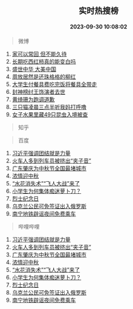 <div align="center"><h2>实时热搜榜</h2><h4>2023-09-30 10:08:02</h4></div>

> 微博  

1. [家可以常回 但不能久待](https://s.weibo.com/weibo?q=%E5%AE%B6%E5%8F%AF%E4%BB%A5%E5%B8%B8%E5%9B%9E%20%E4%BD%86%E4%B8%8D%E8%83%BD%E4%B9%85%E5%BE%85&t=31&band_rank=1&Refer=top)<br />
2. [长期吃西红柿真的能变白吗](https://s.weibo.com/weibo?q=%23%E9%95%BF%E6%9C%9F%E5%90%83%E8%A5%BF%E7%BA%A2%E6%9F%BF%E7%9C%9F%E7%9A%84%E8%83%BD%E5%8F%98%E7%99%BD%E5%90%97%23&t=31&band_rank=2&Refer=top)<br />
3. [盛世中华 大美中国](https://s.weibo.com/weibo?q=%23%E7%9B%9B%E4%B8%96%E4%B8%AD%E5%8D%8E%20%E5%A4%A7%E7%BE%8E%E4%B8%AD%E5%9B%BD%23&t=31&band_rank=3&Refer=top)<br />
4. [周放居然是还珠格格的柳红](https://s.weibo.com/weibo?q=%23%E5%91%A8%E6%94%BE%E5%B1%85%E7%84%B6%E6%98%AF%E8%BF%98%E7%8F%A0%E6%A0%BC%E6%A0%BC%E7%9A%84%E6%9F%B3%E7%BA%A2%23&t=31&band_rank=4&Refer=top)<br />
5. [大学生付餐具费吃完饭将餐具全带走](https://s.weibo.com/weibo?q=%23%E5%A4%A7%E5%AD%A6%E7%94%9F%E4%BB%98%E9%A4%90%E5%85%B7%E8%B4%B9%E5%90%83%E5%AE%8C%E9%A5%AD%E5%B0%86%E9%A4%90%E5%85%B7%E5%85%A8%E5%B8%A6%E8%B5%B0%23&t=31&band_rank=5&Refer=top)<br />
6. [封神榜纣王饰演者去世](https://s.weibo.com/weibo?q=%E5%B0%81%E7%A5%9E%E6%A6%9C%E7%BA%A3%E7%8E%8B%E9%A5%B0%E6%BC%94%E8%80%85%E5%8E%BB%E4%B8%96&t=31&band_rank=6&Refer=top)<br />
7. [黄绮珊为跑调道歉](https://s.weibo.com/weibo?q=%23%E9%BB%84%E7%BB%AE%E7%8F%8A%E4%B8%BA%E8%B7%91%E8%B0%83%E9%81%93%E6%AD%89%23&t=31&band_rank=7&Refer=top)<br />
8. [三只猫凌晨三点半听我妈打呼噜](https://s.weibo.com/weibo?q=%E4%B8%89%E5%8F%AA%E7%8C%AB%E5%87%8C%E6%99%A8%E4%B8%89%E7%82%B9%E5%8D%8A%E5%90%AC%E6%88%91%E5%A6%88%E6%89%93%E5%91%BC%E5%99%9C&t=31&band_rank=8&Refer=top)<br />
9. [女子水果里藏49只昆虫入境被查](https://s.weibo.com/weibo?q=%23%E5%A5%B3%E5%AD%90%E6%B0%B4%E6%9E%9C%E9%87%8C%E8%97%8F49%E5%8F%AA%E6%98%86%E8%99%AB%E5%85%A5%E5%A2%83%E8%A2%AB%E6%9F%A5%23&t=31&band_rank=9&Refer=top)<br />

> 知乎  


> 百度  

1. [习近平强调团结就是力量](https://www.baidu.com/s?wd=%E4%B9%A0%E8%BF%91%E5%B9%B3%E5%BC%BA%E8%B0%83%E5%9B%A2%E7%BB%93%E5%B0%B1%E6%98%AF%E5%8A%9B%E9%87%8F&sa=fyb_news&rsv_dl=fyb_news)<br />
2. [火车人多到列车员被挤出“夹子音”](https://www.baidu.com/s?wd=%E7%81%AB%E8%BD%A6%E4%BA%BA%E5%A4%9A%E5%88%B0%E5%88%97%E8%BD%A6%E5%91%98%E8%A2%AB%E6%8C%A4%E5%87%BA%E2%80%9C%E5%A4%B9%E5%AD%90%E9%9F%B3%E2%80%9D&sa=fyb_news&rsv_dl=fyb_news)<br />
3. [广东肇庆为中秋节全国最堵城市](https://www.baidu.com/s?wd=%E5%B9%BF%E4%B8%9C%E8%82%87%E5%BA%86%E4%B8%BA%E4%B8%AD%E7%A7%8B%E8%8A%82%E5%85%A8%E5%9B%BD%E6%9C%80%E5%A0%B5%E5%9F%8E%E5%B8%82&sa=fyb_news&rsv_dl=fyb_news)<br />
4. [浓情迎中秋](https://www.baidu.com/s?wd=%E6%B5%93%E6%83%85%E8%BF%8E%E4%B8%AD%E7%A7%8B&sa=fyb_news&rsv_dl=fyb_news)<br />
5. [“水花消失术”“飞人大战”来了](https://www.baidu.com/s?wd=%E2%80%9C%E6%B0%B4%E8%8A%B1%E6%B6%88%E5%A4%B1%E6%9C%AF%E2%80%9D%E2%80%9C%E9%A3%9E%E4%BA%BA%E5%A4%A7%E6%88%98%E2%80%9D%E6%9D%A5%E4%BA%86&sa=fyb_news&rsv_dl=fyb_news)<br />
6. [小学生为何集体痴迷萝卜刀？](https://www.baidu.com/s?wd=%E5%B0%8F%E5%AD%A6%E7%94%9F%E4%B8%BA%E4%BD%95%E9%9B%86%E4%BD%93%E7%97%B4%E8%BF%B7%E8%90%9D%E5%8D%9C%E5%88%80%EF%BC%9F&sa=fyb_news&rsv_dl=fyb_news)<br />
7. [烈士纪念日](https://www.baidu.com/s?wd=%E7%83%88%E5%A3%AB%E7%BA%AA%E5%BF%B5%E6%97%A5&sa=fyb_news&rsv_dl=fyb_news)<br />
8. [乌克兰公民可免签证出入俄罗斯](https://www.baidu.com/s?wd=%E4%B9%8C%E5%85%8B%E5%85%B0%E5%85%AC%E6%B0%91%E5%8F%AF%E5%85%8D%E7%AD%BE%E8%AF%81%E5%87%BA%E5%85%A5%E4%BF%84%E7%BD%97%E6%96%AF&sa=fyb_news&rsv_dl=fyb_news)<br />
9. [南宁地铁辟谣夜间免费乘车](https://www.baidu.com/s?wd=%E5%8D%97%E5%AE%81%E5%9C%B0%E9%93%81%E8%BE%9F%E8%B0%A3%E5%A4%9C%E9%97%B4%E5%85%8D%E8%B4%B9%E4%B9%98%E8%BD%A6&sa=fyb_news&rsv_dl=fyb_news)<br />

> 哔哩哔哩  

1. [习近平强调团结就是力量](https://www.baidu.com/s?wd=%E4%B9%A0%E8%BF%91%E5%B9%B3%E5%BC%BA%E8%B0%83%E5%9B%A2%E7%BB%93%E5%B0%B1%E6%98%AF%E5%8A%9B%E9%87%8F&sa=fyb_news&rsv_dl=fyb_news)<br />
2. [火车人多到列车员被挤出“夹子音”](https://www.baidu.com/s?wd=%E7%81%AB%E8%BD%A6%E4%BA%BA%E5%A4%9A%E5%88%B0%E5%88%97%E8%BD%A6%E5%91%98%E8%A2%AB%E6%8C%A4%E5%87%BA%E2%80%9C%E5%A4%B9%E5%AD%90%E9%9F%B3%E2%80%9D&sa=fyb_news&rsv_dl=fyb_news)<br />
3. [广东肇庆为中秋节全国最堵城市](https://www.baidu.com/s?wd=%E5%B9%BF%E4%B8%9C%E8%82%87%E5%BA%86%E4%B8%BA%E4%B8%AD%E7%A7%8B%E8%8A%82%E5%85%A8%E5%9B%BD%E6%9C%80%E5%A0%B5%E5%9F%8E%E5%B8%82&sa=fyb_news&rsv_dl=fyb_news)<br />
4. [浓情迎中秋](https://www.baidu.com/s?wd=%E6%B5%93%E6%83%85%E8%BF%8E%E4%B8%AD%E7%A7%8B&sa=fyb_news&rsv_dl=fyb_news)<br />
5. [“水花消失术”“飞人大战”来了](https://www.baidu.com/s?wd=%E2%80%9C%E6%B0%B4%E8%8A%B1%E6%B6%88%E5%A4%B1%E6%9C%AF%E2%80%9D%E2%80%9C%E9%A3%9E%E4%BA%BA%E5%A4%A7%E6%88%98%E2%80%9D%E6%9D%A5%E4%BA%86&sa=fyb_news&rsv_dl=fyb_news)<br />
6. [小学生为何集体痴迷萝卜刀？](https://www.baidu.com/s?wd=%E5%B0%8F%E5%AD%A6%E7%94%9F%E4%B8%BA%E4%BD%95%E9%9B%86%E4%BD%93%E7%97%B4%E8%BF%B7%E8%90%9D%E5%8D%9C%E5%88%80%EF%BC%9F&sa=fyb_news&rsv_dl=fyb_news)<br />
7. [烈士纪念日](https://www.baidu.com/s?wd=%E7%83%88%E5%A3%AB%E7%BA%AA%E5%BF%B5%E6%97%A5&sa=fyb_news&rsv_dl=fyb_news)<br />
8. [乌克兰公民可免签证出入俄罗斯](https://www.baidu.com/s?wd=%E4%B9%8C%E5%85%8B%E5%85%B0%E5%85%AC%E6%B0%91%E5%8F%AF%E5%85%8D%E7%AD%BE%E8%AF%81%E5%87%BA%E5%85%A5%E4%BF%84%E7%BD%97%E6%96%AF&sa=fyb_news&rsv_dl=fyb_news)<br />
9. [南宁地铁辟谣夜间免费乘车](https://www.baidu.com/s?wd=%E5%8D%97%E5%AE%81%E5%9C%B0%E9%93%81%E8%BE%9F%E8%B0%A3%E5%A4%9C%E9%97%B4%E5%85%8D%E8%B4%B9%E4%B9%98%E8%BD%A6&sa=fyb_news&rsv_dl=fyb_news)<br />
